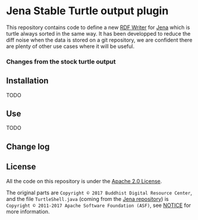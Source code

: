 # Jena Stable Turtle output plugin

This repository contains code to define a new [RDF Writer](https://jena.apache.org/documentation/io/rdf-output.html) for [Jena](https://jena.apache.org/) which is turtle always sorted in the same way. It has been developped to reduce the diff noise when the data is stored on a git repository, we are confident there are plenty of other use cases where it will be useful.

### Changes from the stock turtle output

## Installation

TODO

## Use

TODO

## Change log

## License

All the code on this repository is under the [Apache 2.0 License](LICENSE). 

The original parts are `Copyright © 2017 Buddhist Digital Resource Center`, and the file `TurtleShell.java` (coming from the [Jena repository](https://github.com/apache/jena/blob/master/jena-arq/src/main/java/org/apache/jena/riot/writer/TurtleShell.java)) is `Copyright © 2011-2017 Apache Software Foundation (ASF)`, see [NOTICE](https://github.com/apache/jena/blob/master/NOTICE) for more information.